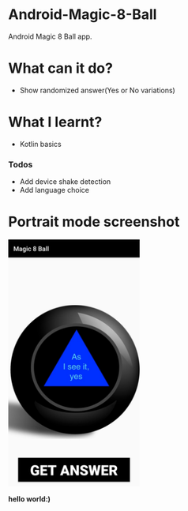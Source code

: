 # Android-Magic-8-Ball
Android Magic 8 Ball app.

# What can it  do?
  - Show randomized answer(Yes or No variations)

# What I learnt?
  - Kotlin basics
  
### Todos
 - Add device shake detection
 - Add language choice

# Portrait mode screenshot
<img src="./portrait.jpg" height="500">


**hello world:)**
